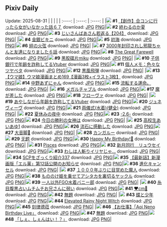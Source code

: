 ## Pixiv Daily
Update: 2025-08-31
|      |      |      |
| :----: | :----: | :----: |
|![](https://pixiv.microyu.workers.dev/c/240x480/img-master/img/2025/08/29/00/00/17/134439659_p0_master1200.jpg) **#1** [【創作】合コンに行ったら女がいなかった話６７](https://www.pixiv.net/artworks/134439659) download: [JPG](https://pixiv.microyu.workers.dev/img-original/img/2025/08/29/00/00/17/134439659_p0.jpg) [PNG](https://pixiv.microyu.workers.dev/img-original/img/2025/08/29/00/00/17/134439659_p0.png)|![](https://pixiv.microyu.workers.dev/c/240x480/img-master/img/2025/08/29/07/30/02/134449126_p0_master1200.jpg) **#2** [終わるのか夏](https://www.pixiv.net/artworks/134449126) download: [JPG](https://pixiv.microyu.workers.dev/img-original/img/2025/08/29/07/30/02/134449126_p0.jpg) [PNG](https://pixiv.microyu.workers.dev/img-original/img/2025/08/29/07/30/02/134449126_p0.png)|![](https://pixiv.microyu.workers.dev/c/240x480/img-master/img/2025/08/30/11/00/06/134492056_p0_master1200.jpg) **#3** [じいさんばあさん若返る【204】](https://www.pixiv.net/artworks/134492056) download: [JPG](https://pixiv.microyu.workers.dev/img-original/img/2025/08/30/11/00/06/134492056_p0.jpg) [PNG](https://pixiv.microyu.workers.dev/img-original/img/2025/08/30/11/00/06/134492056_p0.png)|
|![](https://pixiv.microyu.workers.dev/c/240x480/img-master/img/2025/08/30/00/00/17/134477460_p0_master1200.jpg) **#4** [金銀ビキニ](https://www.pixiv.net/artworks/134477460) download: [JPG](https://pixiv.microyu.workers.dev/img-original/img/2025/08/30/00/00/17/134477460_p0.jpg) [PNG](https://pixiv.microyu.workers.dev/img-original/img/2025/08/30/00/00/17/134477460_p0.png)|![](https://pixiv.microyu.workers.dev/c/240x480/img-master/img/2025/08/29/00/00/06/134439552_p0_master1200.jpg) **#5** [初海](https://www.pixiv.net/artworks/134439552) download: [JPG](https://pixiv.microyu.workers.dev/img-original/img/2025/08/29/00/00/06/134439552_p0.jpg) [PNG](https://pixiv.microyu.workers.dev/img-original/img/2025/08/29/00/00/06/134439552_p0.png)|![](https://pixiv.microyu.workers.dev/c/240x480/img-master/img/2025/08/30/00/00/13/134477424_p0_master1200.jpg) **#6** [絆の火弦](https://www.pixiv.net/artworks/134477424) download: [JPG](https://pixiv.microyu.workers.dev/img-original/img/2025/08/30/00/00/13/134477424_p0.jpg) [PNG](https://pixiv.microyu.workers.dev/img-original/img/2025/08/30/00/00/13/134477424_p0.png)|
|![](https://pixiv.microyu.workers.dev/c/240x480/img-master/img/2025/08/29/00/01/55/134439950_p0_master1200.jpg) **#7** [3000年封印されし邪龍ちゃんと友達になりました６話](https://www.pixiv.net/artworks/134439950) download: [JPG](https://pixiv.microyu.workers.dev/img-original/img/2025/08/29/00/01/55/134439950_p0.jpg) [PNG](https://pixiv.microyu.workers.dev/img-original/img/2025/08/29/00/01/55/134439950_p0.png)|![](https://pixiv.microyu.workers.dev/c/240x480/img-master/img/2025/08/29/03/58/44/134446178_p0_master1200.jpg) **#8** [The Great Farewell](https://www.pixiv.net/artworks/134446178) download: [JPG](https://pixiv.microyu.workers.dev/img-original/img/2025/08/29/03/58/44/134446178_p0.jpg) [PNG](https://pixiv.microyu.workers.dev/img-original/img/2025/08/29/03/58/44/134446178_p0.png)|![](https://pixiv.microyu.workers.dev/c/240x480/img-master/img/2025/08/30/00/01/28/134477717_p0_master1200.jpg) **#9** [黑胶碟片miku](https://www.pixiv.net/artworks/134477717) download: [JPG](https://pixiv.microyu.workers.dev/img-original/img/2025/08/30/00/01/28/134477717_p0.jpg) [PNG](https://pixiv.microyu.workers.dev/img-original/img/2025/08/30/00/01/28/134477717_p0.png)|
|![](https://pixiv.microyu.workers.dev/c/240x480/img-master/img/2025/08/29/21/08/28/134469561_p0_master1200.jpg) **#10** [子供銀行で年齢を詐称してるVtuber](https://www.pixiv.net/artworks/134469561) download: [JPG](https://pixiv.microyu.workers.dev/img-original/img/2025/08/29/21/08/28/134469561_p0.jpg) [PNG](https://pixiv.microyu.workers.dev/img-original/img/2025/08/29/21/08/28/134469561_p0.png)|![](https://pixiv.microyu.workers.dev/c/240x480/img-master/img/2025/08/30/06/00/07/134486134_p0_master1200.jpg) **#11** [個人メモ：色々なツヤベタ](https://www.pixiv.net/artworks/134486134) download: [JPG](https://pixiv.microyu.workers.dev/img-original/img/2025/08/30/06/00/07/134486134_p0.jpg) [PNG](https://pixiv.microyu.workers.dev/img-original/img/2025/08/30/06/00/07/134486134_p0.png)|![](https://pixiv.microyu.workers.dev/c/240x480/img-master/img/2025/08/29/07/04/25/134448757_p0_master1200.jpg) **#12** [黒風飛弾](https://www.pixiv.net/artworks/134448757) download: [JPG](https://pixiv.microyu.workers.dev/img-original/img/2025/08/29/07/04/25/134448757_p0.jpg) [PNG](https://pixiv.microyu.workers.dev/img-original/img/2025/08/29/07/04/25/134448757_p0.png)|
|![](https://pixiv.microyu.workers.dev/c/240x480/img-master/img/2025/08/29/00/40/01/134441567_p0_master1200.jpg) **#13** [【ウマ娘】ウマ娘漫画まとめ169【漫画3枚+イラスト3枚】](https://www.pixiv.net/artworks/134441567) download: [JPG](https://pixiv.microyu.workers.dev/img-original/img/2025/08/29/00/40/01/134441567_p0.jpg) [PNG](https://pixiv.microyu.workers.dev/img-original/img/2025/08/29/00/40/01/134441567_p0.png)|![](https://pixiv.microyu.workers.dev/c/240x480/img-master/img/2025/08/29/00/04/54/134440158_p0_master1200.jpg) **#14** [中野あずにゃん](https://www.pixiv.net/artworks/134440158) download: [JPG](https://pixiv.microyu.workers.dev/img-original/img/2025/08/29/00/04/54/134440158_p0.jpg) [PNG](https://pixiv.microyu.workers.dev/img-original/img/2025/08/29/00/04/54/134440158_p0.png)|![](https://pixiv.microyu.workers.dev/c/240x480/img-master/img/2025/08/29/09/47/49/134451385_p0_master1200.jpg) **#15** [流転する運命。](https://www.pixiv.net/artworks/134451385) download: [JPG](https://pixiv.microyu.workers.dev/img-original/img/2025/08/29/09/47/49/134451385_p0.jpg) [PNG](https://pixiv.microyu.workers.dev/img-original/img/2025/08/29/09/47/49/134451385_p0.png)|
|![](https://pixiv.microyu.workers.dev/c/240x480/img-master/img/2025/08/29/01/50/23/134443668_p0_master1200.jpg) **#16** [メガルチャブル](https://www.pixiv.net/artworks/134443668) download: [JPG](https://pixiv.microyu.workers.dev/img-original/img/2025/08/29/01/50/23/134443668_p0.jpg) [PNG](https://pixiv.microyu.workers.dev/img-original/img/2025/08/29/01/50/23/134443668_p0.png)|![](https://pixiv.microyu.workers.dev/c/240x480/img-master/img/2025/08/29/17/23/14/134460689_p0_master1200.jpg) **#17** [魔が差した](https://www.pixiv.net/artworks/134460689) download: [JPG](https://pixiv.microyu.workers.dev/img-original/img/2025/08/29/17/23/14/134460689_p0.jpg) [PNG](https://pixiv.microyu.workers.dev/img-original/img/2025/08/29/17/23/14/134460689_p0.png)|![](https://pixiv.microyu.workers.dev/c/240x480/img-master/img/2025/08/29/00/46/46/134441788_p0_master1200.jpg) **#18** [フローヴァ](https://www.pixiv.net/artworks/134441788) download: [JPG](https://pixiv.microyu.workers.dev/img-original/img/2025/08/29/00/46/46/134441788_p0.jpg) [PNG](https://pixiv.microyu.workers.dev/img-original/img/2025/08/29/00/46/46/134441788_p0.png)|
|![](https://pixiv.microyu.workers.dev/c/240x480/img-master/img/2025/08/30/21/03/58/134511660_p0_master1200.jpg) **#19** [あやしながら年齢を詐称してるVtuber](https://www.pixiv.net/artworks/134511660) download: [JPG](https://pixiv.microyu.workers.dev/img-original/img/2025/08/30/21/03/58/134511660_p0.jpg) [PNG](https://pixiv.microyu.workers.dev/img-original/img/2025/08/30/21/03/58/134511660_p0.png)|![](https://pixiv.microyu.workers.dev/c/240x480/img-master/img/2025/08/29/00/19/43/134440785_p0_master1200.jpg) **#20** [ジュネヴィーヴ](https://www.pixiv.net/artworks/134440785) download: [JPG](https://pixiv.microyu.workers.dev/img-original/img/2025/08/29/00/19/43/134440785_p0.jpg) [PNG](https://pixiv.microyu.workers.dev/img-original/img/2025/08/29/00/19/43/134440785_p0.png)|![](https://pixiv.microyu.workers.dev/c/240x480/img-master/img/2025/08/29/13/38/21/134455921_p0_master1200.jpg) **#21** [両儀式(水着)(健全)](https://www.pixiv.net/artworks/134455921) download: [JPG](https://pixiv.microyu.workers.dev/img-original/img/2025/08/29/13/38/21/134455921_p0.jpg) [PNG](https://pixiv.microyu.workers.dev/img-original/img/2025/08/29/13/38/21/134455921_p0.png)|
|![](https://pixiv.microyu.workers.dev/c/240x480/img-master/img/2025/08/29/12/00/09/134453769_p0_master1200.jpg) **#22** [夏休みの夜中](https://www.pixiv.net/artworks/134453769) download: [JPG](https://pixiv.microyu.workers.dev/img-original/img/2025/08/29/12/00/09/134453769_p0.jpg) [PNG](https://pixiv.microyu.workers.dev/img-original/img/2025/08/29/12/00/09/134453769_p0.png)|![](https://pixiv.microyu.workers.dev/c/240x480/img-master/img/2025/08/29/00/02/56/134440043_p0_master1200.jpg) **#23** [-2.6-](https://www.pixiv.net/artworks/134440043) download: [JPG](https://pixiv.microyu.workers.dev/img-original/img/2025/08/29/00/02/56/134440043_p0.jpg) [PNG](https://pixiv.microyu.workers.dev/img-original/img/2025/08/29/00/02/56/134440043_p0.png)|![](https://pixiv.microyu.workers.dev/c/240x480/img-master/img/2025/08/29/18/49/34/134463593_p0_master1200.jpg) **#24** [今日の勝利の女神は](https://www.pixiv.net/artworks/134463593) download: [JPG](https://pixiv.microyu.workers.dev/img-original/img/2025/08/29/18/49/34/134463593_p0.jpg) [PNG](https://pixiv.microyu.workers.dev/img-original/img/2025/08/29/18/49/34/134463593_p0.png)|
|![](https://pixiv.microyu.workers.dev/c/240x480/img-master/img/2025/08/30/00/00/05/134477355_p0_master1200.jpg) **#25** [高校生あいあゆ1](https://www.pixiv.net/artworks/134477355) download: [JPG](https://pixiv.microyu.workers.dev/img-original/img/2025/08/30/00/00/05/134477355_p0.jpg) [PNG](https://pixiv.microyu.workers.dev/img-original/img/2025/08/30/00/00/05/134477355_p0.png)|![](https://pixiv.microyu.workers.dev/c/240x480/img-master/img/2025/08/29/12/09/05/134454128_p0_master1200.jpg) **#26** [流石に感動した](https://www.pixiv.net/artworks/134454128) download: [JPG](https://pixiv.microyu.workers.dev/img-original/img/2025/08/29/12/09/05/134454128_p0.jpg) [PNG](https://pixiv.microyu.workers.dev/img-original/img/2025/08/29/12/09/05/134454128_p0.png)|![](https://pixiv.microyu.workers.dev/c/240x480/img-master/img/2025/08/30/12/15/38/134494205_p0_master1200.jpg) **#27** [大音脚🦶](https://www.pixiv.net/artworks/134494205) download: [JPG](https://pixiv.microyu.workers.dev/img-original/img/2025/08/30/12/15/38/134494205_p0.jpg) [PNG](https://pixiv.microyu.workers.dev/img-original/img/2025/08/30/12/15/38/134494205_p0.png)|
|![](https://pixiv.microyu.workers.dev/c/240x480/img-master/img/2025/08/30/00/00/28/134477531_p0_master1200.jpg) **#28** [カンガルー](https://www.pixiv.net/artworks/134477531) download: [JPG](https://pixiv.microyu.workers.dev/img-original/img/2025/08/30/00/00/28/134477531_p0.jpg) [PNG](https://pixiv.microyu.workers.dev/img-original/img/2025/08/30/00/00/28/134477531_p0.png)|![](https://pixiv.microyu.workers.dev/c/240x480/img-master/img/2025/08/29/00/00/12/134439606_p0_master1200.jpg) **#29** [无题](https://www.pixiv.net/artworks/134439606) download: [JPG](https://pixiv.microyu.workers.dev/img-original/img/2025/08/29/00/00/12/134439606_p0.jpg) [PNG](https://pixiv.microyu.workers.dev/img-original/img/2025/08/29/00/00/12/134439606_p0.png)|![](https://pixiv.microyu.workers.dev/c/240x480/img-master/img/2025/08/29/20/53/40/134468673_p0_master1200.jpg) **#30** [Happy My Birthday!🎀](https://www.pixiv.net/artworks/134468673) download: [JPG](https://pixiv.microyu.workers.dev/img-original/img/2025/08/29/20/53/40/134468673_p0.jpg) [PNG](https://pixiv.microyu.workers.dev/img-original/img/2025/08/29/20/53/40/134468673_p0.png)|
|![](https://pixiv.microyu.workers.dev/c/240x480/img-master/img/2025/08/29/00/18/14/134440727_p0_master1200.jpg) **#31** [Pisces](https://www.pixiv.net/artworks/134440727) download: [JPG](https://pixiv.microyu.workers.dev/img-original/img/2025/08/29/00/18/14/134440727_p0.jpg) [PNG](https://pixiv.microyu.workers.dev/img-original/img/2025/08/29/00/18/14/134440727_p0.png)|![](https://pixiv.microyu.workers.dev/c/240x480/img-master/img/2025/08/29/05/05/34/134446991_p0_master1200.jpg) **#32** [新月同行＿リュウセイ](https://www.pixiv.net/artworks/134446991) download: [JPG](https://pixiv.microyu.workers.dev/img-original/img/2025/08/29/05/05/34/134446991_p0.jpg) [PNG](https://pixiv.microyu.workers.dev/img-original/img/2025/08/29/05/05/34/134446991_p0.png)|![](https://pixiv.microyu.workers.dev/c/240x480/img-master/img/2025/08/29/19/23/26/134464943_p0_master1200.jpg) **#33** [わしは人斬りイリヤじゃ…](https://www.pixiv.net/artworks/134464943) download: [JPG](https://pixiv.microyu.workers.dev/img-original/img/2025/08/29/19/23/26/134464943_p0.jpg) [PNG](https://pixiv.microyu.workers.dev/img-original/img/2025/08/29/19/23/26/134464943_p0.png)|
|![](https://pixiv.microyu.workers.dev/c/240x480/img-master/img/2025/08/30/21/00/19/134511378_p0_master1200.jpg) **#34** [SCPをざっくり紹介337](https://www.pixiv.net/artworks/134511378) download: [JPG](https://pixiv.microyu.workers.dev/img-original/img/2025/08/30/21/00/19/134511378_p0.jpg) [PNG](https://pixiv.microyu.workers.dev/img-original/img/2025/08/30/21/00/19/134511378_p0.png)|![](https://pixiv.microyu.workers.dev/c/240x480/img-master/img/2025/08/29/22/46/38/134474038_p0_master1200.jpg) **#35** [【最新話】新漫画版「エル薬」第12話公開のお知らせ](https://www.pixiv.net/artworks/134474038) download: [JPG](https://pixiv.microyu.workers.dev/img-original/img/2025/08/29/22/46/38/134474038_p0.jpg) [PNG](https://pixiv.microyu.workers.dev/img-original/img/2025/08/29/22/46/38/134474038_p0.png)|![](https://pixiv.microyu.workers.dev/c/240x480/img-master/img/2025/08/30/16/06/23/134500448_p0_master1200.jpg) **#36** [進化キャンセル](https://www.pixiv.net/artworks/134500448) download: [JPG](https://pixiv.microyu.workers.dev/img-original/img/2025/08/30/16/06/23/134500448_p0.jpg) [PNG](https://pixiv.microyu.workers.dev/img-original/img/2025/08/30/16/06/23/134500448_p0.png)|
|![](https://pixiv.microyu.workers.dev/c/240x480/img-master/img/2025/08/29/18/36/01/134463171_p0_master1200.jpg) **#37** [１０００年ぶりに目覚めた魔人](https://www.pixiv.net/artworks/134463171) download: [JPG](https://pixiv.microyu.workers.dev/img-original/img/2025/08/29/18/36/01/134463171_p0.jpg) [PNG](https://pixiv.microyu.workers.dev/img-original/img/2025/08/29/18/36/01/134463171_p0.png)|![](https://pixiv.microyu.workers.dev/c/240x480/img-master/img/2025/08/29/23/59/41/134477291_p0_master1200.jpg) **#38** [もののけ姫を乗せてアシタカを裏切るヤックル](https://www.pixiv.net/artworks/134477291) download: [JPG](https://pixiv.microyu.workers.dev/img-original/img/2025/08/29/23/59/41/134477291_p0.jpg) [PNG](https://pixiv.microyu.workers.dev/img-original/img/2025/08/29/23/59/41/134477291_p0.png)|![](https://pixiv.microyu.workers.dev/c/240x480/img-master/img/2025/08/29/22/49/42/134474149_p0_master1200.jpg) **#39** [一人以外FGO水着バニー部](https://www.pixiv.net/artworks/134474149) download: [JPG](https://pixiv.microyu.workers.dev/img-original/img/2025/08/29/22/49/42/134474149_p0.jpg) [PNG](https://pixiv.microyu.workers.dev/img-original/img/2025/08/29/22/49/42/134474149_p0.png)|
|![](https://pixiv.microyu.workers.dev/c/240x480/img-master/img/2025/08/29/21/41/02/134471016_p0_master1200.jpg) **#40** [糸目腹黒占いムチムチお兄さんに弱い](https://www.pixiv.net/artworks/134471016) download: [JPG](https://pixiv.microyu.workers.dev/img-original/img/2025/08/29/21/41/02/134471016_p0.jpg) [PNG](https://pixiv.microyu.workers.dev/img-original/img/2025/08/29/21/41/02/134471016_p0.png)|![](https://pixiv.microyu.workers.dev/c/240x480/img-master/img/2025/08/30/20/03/11/134508987_p0_master1200.jpg) **#41** [❤️cm💙](https://www.pixiv.net/artworks/134508987) download: [JPG](https://pixiv.microyu.workers.dev/img-original/img/2025/08/30/20/03/11/134508987_p0.jpg) [PNG](https://pixiv.microyu.workers.dev/img-original/img/2025/08/30/20/03/11/134508987_p0.png)|![](https://pixiv.microyu.workers.dev/c/240x480/img-master/img/2025/08/29/21/27/13/134470364_p0_master1200.jpg) **#42** [無題](https://www.pixiv.net/artworks/134470364) download: [JPG](https://pixiv.microyu.workers.dev/img-original/img/2025/08/29/21/27/13/134470364_p0.jpg) [PNG](https://pixiv.microyu.workers.dev/img-original/img/2025/08/29/21/27/13/134470364_p0.png)|
|![](https://pixiv.microyu.workers.dev/c/240x480/img-master/img/2025/08/29/17/01/24/134460173_p0_master1200.jpg) **#43** [蝶と少年](https://www.pixiv.net/artworks/134460173) download: [JPG](https://pixiv.microyu.workers.dev/img-original/img/2025/08/29/17/01/24/134460173_p0.jpg) [PNG](https://pixiv.microyu.workers.dev/img-original/img/2025/08/29/17/01/24/134460173_p0.png)|![](https://pixiv.microyu.workers.dev/c/240x480/img-master/img/2025/08/30/13/14/23/134495797_p0_master1200.jpg) **#44** [Elevated Rainy Night Witch](https://www.pixiv.net/artworks/134495797) download: [JPG](https://pixiv.microyu.workers.dev/img-original/img/2025/08/30/13/14/23/134495797_p0.jpg) [PNG](https://pixiv.microyu.workers.dev/img-original/img/2025/08/30/13/14/23/134495797_p0.png)|![](https://pixiv.microyu.workers.dev/c/240x480/img-master/img/2025/08/29/18/57/27/134463827_p0_master1200.jpg) **#45** [刻律德菈](https://www.pixiv.net/artworks/134463827) download: [JPG](https://pixiv.microyu.workers.dev/img-original/img/2025/08/29/18/57/27/134463827_p0.jpg) [PNG](https://pixiv.microyu.workers.dev/img-original/img/2025/08/29/18/57/27/134463827_p0.png)|
|![](https://pixiv.microyu.workers.dev/c/240x480/img-master/img/2025/08/30/15/50/20/134499931_p0_master1200.jpg) **#46** [【お仕事】「Aoi Neno Birthday Live」](https://www.pixiv.net/artworks/134499931) download: [JPG](https://pixiv.microyu.workers.dev/img-original/img/2025/08/30/15/50/20/134499931_p0.jpg) [PNG](https://pixiv.microyu.workers.dev/img-original/img/2025/08/30/15/50/20/134499931_p0.png)|![](https://pixiv.microyu.workers.dev/c/240x480/img-master/img/2025/08/30/16/23/06/134500905_p0_master1200.jpg) **#47** [無題](https://www.pixiv.net/artworks/134500905) download: [JPG](https://pixiv.microyu.workers.dev/img-original/img/2025/08/30/16/23/06/134500905_p0.jpg) [PNG](https://pixiv.microyu.workers.dev/img-original/img/2025/08/30/16/23/06/134500905_p0.png)|![](https://pixiv.microyu.workers.dev/c/240x480/img-master/img/2025/08/30/13/53/39/134496757_p0_master1200.jpg) **#48** [「しぇ、しぇんはい！？」](https://www.pixiv.net/artworks/134496757) download: [JPG](https://pixiv.microyu.workers.dev/img-original/img/2025/08/30/13/53/39/134496757_p0.jpg) [PNG](https://pixiv.microyu.workers.dev/img-original/img/2025/08/30/13/53/39/134496757_p0.png)|
